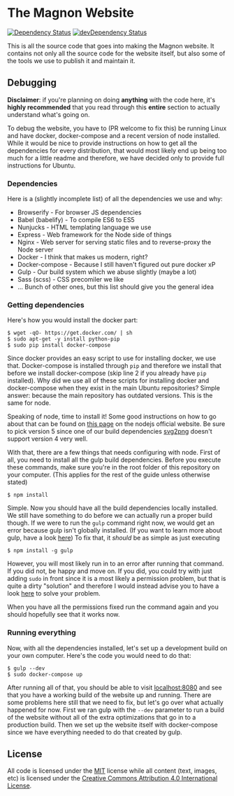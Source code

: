 # The Magnon Website
[![Dependency Status](https://david-dm.org/theMagnon/magnon.net.svg)](https://david-dm.org/theMagnon/magnon.net)
[![devDependency Status](https://david-dm.org/theMagnon/magnon.net/dev-status.svg)](https://david-dm.org/theMagnon/magnon.net#info=devDependencies)

This is all the source code that goes into making the Magnon website. It contains not only all the source code for the website itself, but also some of the tools we use to publish it and maintain it.

## Debugging
**Disclaimer**: if you're planning on doing **anything** with the code here, it's **highly recommended** that you read through this **entire** section to actually understand what's going on.

To debug the website, you have to (PR welcome to fix this) be running Linux and have docker, docker-compose and a recent version of node installed. While it would be nice to provide instructions on how to get all the dependencies for every distribution, that would most likely end up being too much for a little readme and therefore, we have decided only to provide full instructions for Ubuntu.

### Dependencies

Here is a (slightly incomplete list) of all the dependencies we use and why:
- Browserify - For browser JS dependencies
- Babel (babelify) - To compile ES6 to ES5
- Nunjucks - HTML templating language we use
- Express - Web framework for the Node side of things
- Nginx - Web server for serving static files and to reverse-proxy the Node server
- Docker - I think that makes us modern, right?
- Docker-compose - Because I still haven't figured out pure docker xP
- Gulp - Our build system which we abuse slightly (maybe a lot)
- Sass (scss) - CSS precomiler we like
- ... Bunch of other ones, but this list should give you the general idea

### Getting dependencies
Here's how you would install the docker part:
```
$ wget -qO- https://get.docker.com/ | sh
$ sudo apt-get -y install python-pip
$ sudo pip install docker-compose
```
Since docker provides an easy script to use for installing docker, we use that. Docker-compose is installed through `pip` and therefore we install that before we install docker-compose (skip line 2 if you already have `pip` installed). Why did we use all of these scripts for installing docker and docker-compose when they exist in the main Ubuntu repositories? Simple answer: because the main repository has outdated versions. This is the same for node.

Speaking of node, time to install it! Some good instructions on how to go about that can be found on [this page](https://nodejs.org/en/download/package-manager/) on the nodejs official website. Be sure to pick version 5 since one of our build dependencies [svg2png]() doesn't support version 4 very well.

With that, there are a few things that needs configuring with node. First of all, you need to install all the gulp build dependencies. Before you execute these commands, make sure you're in the root folder of this repository on your computer. (This applies for the rest of the guide unless otherwise stated)
```
$ npm install
```
Simple. Now you should have all the build dependencies locally installed. We still have something to do before we can actually run a proper build though. If we were to run the `gulp` command right now, we would get an error because gulp isn't globally installed. (If you want to learn more about gulp, have a look [here](http://gulpjs.com/)) To fix that, it *should* be as simple as just executing
```
$ npm install -g gulp
```
However, you will most likely run in to an error after running that command. If you did not, be happy and move on. If you did, you could try with just adding `sudo` in front since it is a most likely a permission problem, but that is quite a dirty "solution" and therefore I would instead advise you to have a look [here](https://docs.npmjs.com/getting-started/fixing-npm-permissions) to solve your problem.

When you have all the permissions fixed run the command again and you should hopefully see that it works now.

### Running everything
Now, with all the dependencies installed, let's set up a development build on your own computer. Here's the code you would need to do that:
```
$ gulp --dev
$ sudo docker-compose up
```
After running all of that, you should be able to visit [localhost:8080](http://localhost:8080) and see that you have a working build of the website up and running. There are some problems here still that we need to fix, but let's go over what actually happened for now. First we ran gulp with the `--dev` parameter to run a build of the website without all of the extra optimizations that go in to a production build. Then we set up the website itself with docker-compose since we have everything needed to do that created by gulp.

## License
All code is licensed under the [MIT](http://choosealicense.com/licenses/mit/) license while all content (text, images, etc) is licensed under the [Creative Commons Attribution 4.0 International License](http://creativecommons.org/licenses/by/4.0/).
